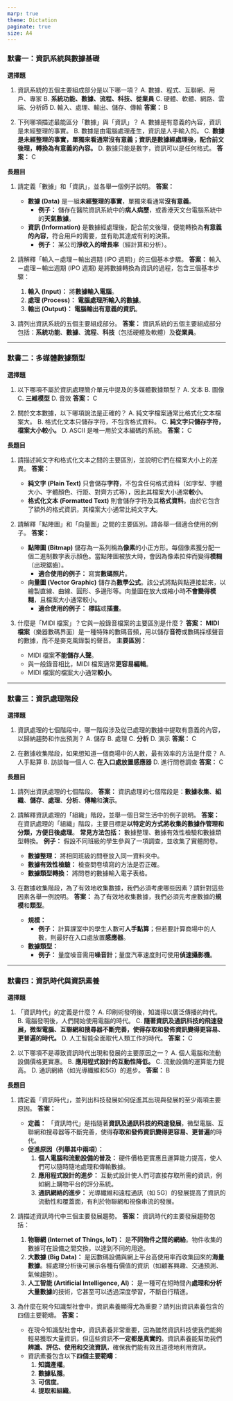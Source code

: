 ```yaml
---
marp: true
theme: Dictation
paginate: true
size: A4
---
```


### 默書一：資訊系統與數據基礎

**選擇題**
1.  資訊系統的五個主要組成部分是以下哪一項？
    A. 數據、程式、互聯網、用戶、專家
    B. **系統功能、數據、流程、科技、從業員**
    C. 硬體、軟體、網路、雲端、分析師
    D. 輸入、處理、輸出、儲存、傳輸
    **答案：** B

2.  下列哪項描述最能區分「數據」與「資訊」？
    A. 數據是有意義的內容，資訊是未經整理的事實。
    B. 數據是由電腦處理產生，資訊是人手輸入的。
    C. **數據是未經整理的事實，單獨來看通常沒有意義；資訊是數據經處理後，配合前文後理，轉換為有意義的內容。**
    D. 數據只能是數字，資訊可以是任何格式。
    **答案：** C

**長題目**
1.  請定義「數據」和「資訊」，並各舉一個例子說明。
    **答案：**
    *   **數據 (Data)** 是一組**未經整理的事實**，單獨來看通常**沒有意義**。
        *   **例子：** 儲存在醫院資訊系統中的**病人病歷**，或香港天文台電腦系統中的**天氣數據**。
    *   **資訊 (Information)** 是數據經處理後，配合前文後理，便能轉換為**有意義的內容**，符合用戶的需要，並有助其達成有利的決策。
        *   **例子：** 某公司**淨收入的增長率**（經計算和分析）。

2.  請解釋「輸入－處理－輸出週期 (IPO 週期)」的三個基本步驟。
    **答案：**
    輸入－處理－輸出週期 (IPO 週期) 是將數據轉換為資訊的過程，包含三個基本步驟：
    1.  **輸入 (Input)：** 將**數據輸入電腦**。
    2.  **處理 (Process)：** **電腦處理所輸入的數據**。
    3.  **輸出 (Output)：** **電腦輸出有意義的資訊**。

3.  請列出資訊系統的五個主要組成部分。
    **答案：** 資訊系統的五個主要組成部分包括：**系統功能**、**數據**、**流程**、**科技**（包括硬體及軟體）及**從業員**。

---

### **默書二：多媒體數據類型**

**選擇題**
1.  以下哪項不屬於資訊處理簡介單元中提及的多媒體數據類型？
    A. 文本
    B. 圖像
    C. **三維模型**
    D. 音效
    **答案：** C

2.  關於文本數據，以下哪項說法是正確的？
    A. 純文字檔案通常比格式化文本檔案大。
    B. 格式化文本只儲存字符，不包含格式資料。
    C. **純文字只儲存字符，檔案大小較小。**
    D. ASCII 是唯一用於文本編碼的系統。
    **答案：** C

**長題目**
1.  請描述純文字和格式化文本之間的主要區別，並說明它們在檔案大小上的差異。
    **答案：**
    *   **純文字 (Plain Text)** 只會儲存**字符**，不包含任何格式資料（如字型、字體大小、字體顏色、行距、對齊方式等），因此其檔案大小通常**較小**。
    *   **格式化文本 (Formatted Text)** 則會儲存字符及其**格式資料**。由於它包含了額外的格式資訊，其檔案大小通常比純文字**大**。

2.  請解釋「點陣圖」和「向量圖」之間的主要區別。請各舉一個適合使用的例子。
    **答案：**
    *   **點陣圖 (Bitmap)** 儲存為一系列稱為**像素**的小正方形。每個像素獲分配一個二進制數字表示顏色。當點陣圖被放大時，會因為像素拉伸而變得**模糊**（出現鋸齒）。
        *   **適合使用的例子：** 寫實**數碼照片**。
    *   **向量圖 (Vector Graphic)** 儲存為**數學公式**。該公式將點與點連接起來，以繪製直線、曲線、圓形、多邊形等。向量圖在放大或縮小時**不會變得模糊**，且檔案大小通常較小。
        *   **適合使用的例子：** **標誌**或**插畫**。

3.  什麼是「MIDI 檔案」？它與一般錄音檔案的主要區別是什麼？
    **答案：**
    **MIDI 檔案**（樂器數碼界面）是一種特殊的數碼音頻，用以儲存**音符**或數碼採樣聲音的數據，而不是麥克風錄製的聲音。
    **主要區別：**
    *   MIDI 檔案**不能儲存人聲**。
    *   與一般錄音相比，MIDI 檔案通常**更容易編輯**。
    *   MIDI 檔案的檔案大小通常**較小**。

---

### **默書三：資訊處理階段**

**選擇題**
1.  資訊處理的七個階段中，哪一階段涉及從已處理的數據中提取有意義的內容，以歸納趨勢和作出預測？
    A. 儲存
    B. 處理
    C. **分析**
    D. 演示
    **答案：** C

2.  在數據收集階段，如果想知道一個商場中的人數，最有效率的方法是什麼？
    A. 人手點算
    B. 訪談每一個人
    C. **在入口處放置感應器**
    D. 進行問卷調查
    **答案：** C

**長題目**
1.  請列出資訊處理的七個階段。
    **答案：** 資訊處理的七個階段是：**數據收集**、**組織**、**儲存**、**處理**、**分析**、**傳輸**和**演示**。

2.  請解釋資訊處理的「組織」階段，並舉一個日常生活中的例子說明。
    **答案：**
    在資訊處理的「組織」階段，主要目標是**以特定的方式將收集的數據作管理和分類，方便日後處理**。
    **常見方法包括：** 數據整理、數據有效性檢驗和數據類型轉換。
    **例子：** 假設不同班級的學生參與了一項調查，並收集了實體問卷。
    *   **數據整理：** 將相同班級的問卷放入同一資料夾中。
    *   **數據有效性檢驗：** 檢查問卷填寫的方法是否正確。
    *   **數據類型轉換：** 將問卷的數據輸入電子表格。

3.  在數據收集階段，為了有效地收集數據，我們必須考慮哪些因素？請針對這些因素各舉一例說明。
    **答案：**
    為了有效地收集數據，我們必須先考慮數據的**規模**和**類型**。
    *   **規模：**
        *   **例子：** 計算課室中的學生人數可**人手點算**；但若要計算商場中的人數，則最好在入口處放置**感應器**。
    *   **數據類型：**
        *   **例子：** 量度噪音需用**噪音計**；量度汽車速度則可使用**偵速攝影機**。

---

### **默書四：資訊時代與資訊素養**

**選擇題**
1.  「資訊時代」的定義是什麼？
    A. 印刷術發明後，知識得以廣泛傳播的時代。
    B. 電腦發明後，人們開始使用電腦的時代。
    C. **隨著資訊及通訊科技的飛速發展，微型電腦、互聯網和搜尋器不斷完善，使得存取和發佈資訊變得更容易、更普遍的時代。**
    D. 人工智能全面取代人類工作的時代。
    **答案：** C

2.  以下哪項不是導致資訊時代出現和發展的主要原因之一？
    A. 個人電腦和流動設備價格更實惠。
    B. **應用程式設計的互動性降低。**
    C. 流動設備的運算能力提高。
    D. 通訊網絡（如光導纖維和5G）的進步。
    **答案：** B

**長題目**
1.  請定義「資訊時代」，並列出科技發展如何促進其出現與發展的至少兩項主要原因。
    **答案：**
    *   **定義：** 「資訊時代」是指隨著**資訊及通訊科技的飛速發展**，微型電腦、互聯網和搜尋器等不斷完善，使得**存取和發佈資訊變得更容易、更普遍**的時代。
    *   **促進原因（列舉其中兩項）：**
        1.  **個人電腦和流動設備的普及：** 硬件價格更實惠且運算能力提高，使人們可以隨時隨地處理和傳輸數據。
        2.  **應用程式設計的進步：** 互動式設計使人們可直接存取所需的資訊，例如網上購物平台的評分系統。
        3.  **通訊網絡的進步：** 光導纖維和遠程通訊（如 5G）的發展提高了資訊的流動性和覆蓋面，有利於物聯網和視像串流的發展。

2.  請描述資訊時代中三個主要發展趨勢。
    **答案：** 資訊時代的主要發展趨勢包括：
    1.  **物聯網 (Internet of Things, IoT)：** 是**不同物件之間的網絡**。物件收集的數據可在設備之間交換，以達到不同的用途。
    2.  **大數據 (Big Data)：** 是因數碼設備與網上平台高使用率而收集回來的**海量數據**。經處理分析後可展示各種有價值的資訊（如顧客興趣、交通預測、氣候趨勢）。
    3.  **人工智能 (Artificial Intelligence, AI)：** 是一種可在短時間內**處理和分析大量數據**的技術，它甚至可以透過深度學習，不斷自行精進。

3.  為什麼在現今知識型社會中，資訊素養顯得尤為重要？請列出資訊素養包含的四個主要範疇。
    **答案：**
    *   在現今知識型社會中，資訊素養非常重要，因為雖然資訊科技使我們能夠輕易獲取大量資訊，但這些資訊**不一定都是真實的**。資訊素養能幫助我們**辨識、評估、使用和交流資訊**，確保我們能有效且道德地利用資訊。
    *   資訊素養包含以下**四個主要範疇**：
        1.  **知識產權**。
        2.  **數據私隱**。
        3.  **可信度**。
        4.  **提取和組織**。